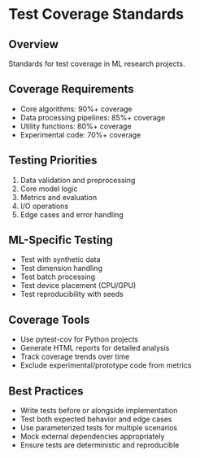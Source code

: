 # Test Coverage Standards

## Overview
Standards for test coverage in ML research projects.

## Coverage Requirements
- Core algorithms: 90%+ coverage
- Data processing pipelines: 85%+ coverage
- Utility functions: 80%+ coverage
- Experimental code: 70%+ coverage

## Testing Priorities
1. Data validation and preprocessing
2. Core model logic
3. Metrics and evaluation
4. I/O operations
5. Edge cases and error handling

## ML-Specific Testing
- Test with synthetic data
- Test dimension handling
- Test batch processing
- Test device placement (CPU/GPU)
- Test reproducibility with seeds

## Coverage Tools
- Use pytest-cov for Python projects
- Generate HTML reports for detailed analysis
- Track coverage trends over time
- Exclude experimental/prototype code from metrics

## Best Practices
- Write tests before or alongside implementation
- Test both expected behavior and edge cases
- Use parameterized tests for multiple scenarios
- Mock external dependencies appropriately
- Ensure tests are deterministic and reproducible